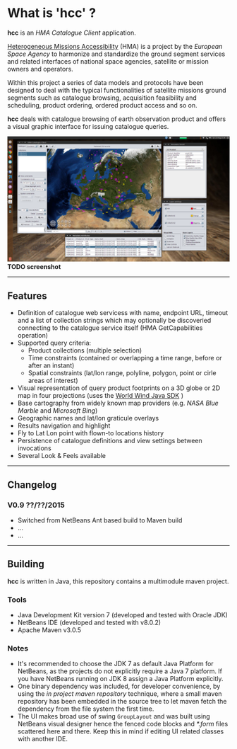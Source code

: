 # What is 'hcc' ?

**hcc** is an _HMA Catalogue Client_ application.

[Heterogeneous Missions Accessibility](http://earth.esa.int/hma) (HMA) is a project by the *European Space Agency* to harmonize and standardize the ground segment services and related interfaces of national space agencies, satellite or mission owners and operators.

Within this project a series of data models and protocols have been designed to deal with the typical functionalities of satellite missions ground segments such as catalogue browsing, acquisition feasibility and scheduling, product ordering, ordered product access and so on.

**hcc** deals with catalogue browsing of earth observation product and offers a visual graphic interface for issuing catalogue queries.

![hcc screenshot](hcc-0.9.png) **TODO screenshot**

--------

## Features

* Definition of catalogue web servicess with name, endpoint URL, timeout and a list of collection strings which may optionally be discoveried connecting to the catalogue service itself (HMA GetCapabilities operation)
* Supported query criteria:
    * Product collections (multiple selection)
    * Time constraints (contained or overlapping a time range, before or after an instant)
    * Spatial constraints (lat/lon range, polyline, polygon, point or cirle areas of interest)
* Visual representation of query product footprints on a 3D globe or 2D map in four projections (uses the [World Wind Java SDK](http://goworldwind.org) )
* Base cartography from widely known map providers (e.g. _NASA Blue Marble_ and _Microsoft Bing_)
* Geographic names and lat/lon graticule overlays
* Results navigation and highlight
* Fly to Lat Lon point with flown-to locations history
* Persistence of catalogue definitions and view settings between invocations
* Several Look & Feels available

--------

## Changelog

### V0.9 ??/??/2015

* Switched from NetBeans Ant based build to Maven build
* ...
* ...

--------

## Building

**hcc** is written in Java, this repository contains a multimodule maven project.

### Tools

* Java Development Kit version 7 (developed and tested with Oracle JDK)
* NetBeans IDE (developed and tested with v8.0.2)
* Apache Maven v3.0.5


### Notes

* It's recommended to choose the JDK 7 as default Java Platform for NetBeans, as the projects do not explicitly require a Java 7 platform.
If you have NetBeans running on JDK 8 assign a Java Platform explicitly.
* One binary dependency was included, for developer convenience, by using the _in project maven repository_ technique, where a small maven repository has been embedded in the source tree to let maven fetch the dependency from the file system the first time.
* The UI makes broad use of swing `GroupLayout` and was built using NetBeans visual designer hence the fenced code blocks and _\*.form_ files scattered here and there. Keep this in mind if editing UI related classes with another IDE.
